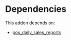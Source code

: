 # Dependencies

This addon depends on:

- [pos_daily_sales_reports](https://github.com/bringout/oca-ocb-sale/tree/180760d29eed276994d9dc061dc7089d5bfe0014/odoo-bringout-oca-ocb-pos_daily_sales_reports)
